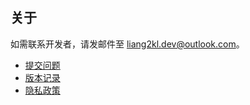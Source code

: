 ## 关于

如需联系开发者，请发邮件至 [liang2kl.dev@outlook.com](mailto:liang2kl.dev@outlook.com)。

- [提交问题](https://github.com/liang2kl/Whiz-help/issues/new)
- [版本记录](https://liang2kl.github.io/Whiz-help/versions)
- [隐私政策](https://liang2kl.github.io/Whiz-help/privacy)
